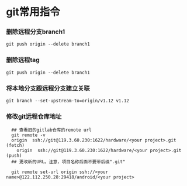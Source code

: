 # git常用指令

### 删除远程分支branch1
```
git push origin --delete branch1
```

### 删除远程tag
```
git push origin --delete branch1
```

### 将本地分支跟远程分支建立关联
```
git branch --set-upstream-to=origin/v1.12 v1.12
```

### 修改git远程仓库地址
```
  ## 查看旧的gitlab仓库的remote url
  git remote -v 
  origin  ssh://git@119.3.60.230:1622/hardware/<your project>.git (fetch)
    origin  ssh://git@119.3.60.230:1622/hardware/<your project>.git (push)
  ## 更改新的URL。注意，项目名称后面不要带后缀".git"

  git remote set-url origin ssh://<your name>@122.112.250.28:29418/android/<your project>


```